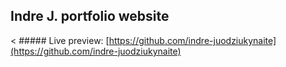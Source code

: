 ## Indre J. portfolio website

< ##### Live preview: [https://github.com/indre-juodziukynaite](https://github.com/indre-juodziukynaite)